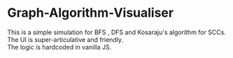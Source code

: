# Graph-Algorithm-Visualiser 
This is a simple simulation for BFS , DFS and Kosaraju's algorithm for SCCs.<br>
The UI is super-articulative and friendly. <br>
The logic is hardcoded in vanilla JS.
